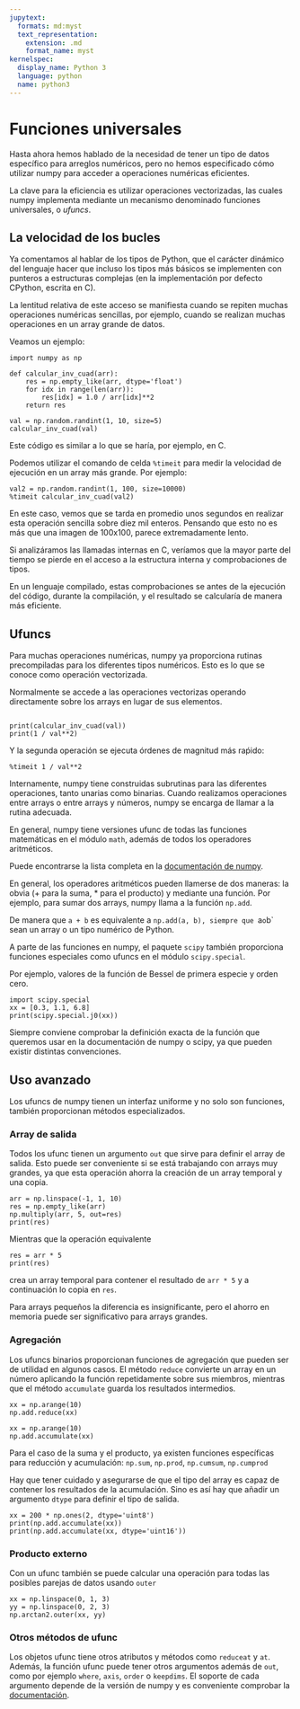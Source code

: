 ```yaml
---
jupytext:
  formats: md:myst
  text_representation:
    extension: .md
    format_name: myst
kernelspec:
  display_name: Python 3
  language: python
  name: python3
---
```


# Funciones universales

Hasta ahora hemos hablado de la necesidad de tener un tipo
de datos específico para arreglos numéricos, pero no hemos
especificado cómo utilizar numpy para acceder a operaciones
numéricas eficientes. 

La clave para la eficiencia es utilizar operaciones vectorizadas,
las cuales numpy implementa mediante un mecanismo denominado
funciones universales, o *ufuncs*. 


## La velocidad de los bucles

Ya comentamos al hablar de los tipos de Python, que el carácter
dinámico del lenguaje hacer que incluso los tipos más básicos
se implementen con punteros a estructuras complejas (en la implementación
por defecto CPython, escrita en C).

La lentitud relativa de este acceso se manifiesta cuando se repiten
muchas operaciones numéricas sencillas, por ejemplo, cuando se
realizan muchas operaciones en un array grande de datos.


Veamos un ejemplo:

```{code-cell} ipython3
import numpy as np

def calcular_inv_cuad(arr):
    res = np.empty_like(arr, dtype='float')
    for idx in range(len(arr)):
        res[idx] = 1.0 / arr[idx]**2
    return res

val = np.random.randint(1, 10, size=5)
calcular_inv_cuad(val)
```

Este código es similar a lo que se haría, por ejemplo, en C.

Podemos utilizar el comando de celda `%timeit` para medir
la velocidad de ejecución en un array más grande. Por ejemplo:

```{code-cell} ipython3
val2 = np.random.randint(1, 100, size=10000)
%timeit calcular_inv_cuad(val2)
```

En este caso, vemos que se tarda en promedio unos segundos
en realizar esta operación sencilla sobre diez mil enteros.
Pensando que esto no es más que una imagen de 100x100, parece
extremadamente lento. 

Si analizáramos las llamadas internas en C, veríamos
que la mayor parte del tiempo se pierde en el acceso 
a la estructura interna y comprobaciones de tipos.

En un lenguaje compilado, estas comprobaciones se antes
de la ejecución del código, durante la compilación, y 
el resultado se calcularía de manera más eficiente.


## Ufuncs

Para muchas operaciones numéricas, numpy ya proporciona
rutinas precompiladas para los diferentes tipos numéricos.
Esto es lo que se conoce como operación vectorizada.

Normalmente se accede a las operaciones vectorizas operando
directamente sobre los arrays en lugar de sus elementos.


```{code-cell} ipython3

print(calcular_inv_cuad(val))
print(1 / val**2)
```

Y la segunda operación se ejecuta órdenes de magnitud más raṕido:
```{code-cell} ipython3
%timeit 1 / val**2
```

Internamente, numpy tiene construidas subrutinas para las diferentes
operaciones, tanto unarias como binarias. Cuando realizamos operaciones
entre arrays o entre arrays y números, numpy se encarga de llamar a 
la rutina adecuada.

En general, numpy tiene versiones ufunc de todas las funciones matemáticas
en el módulo `math`, además de todos los operadores aritméticos.

Puede encontrarse la lista completa en la [documentación de numpy](https://numpy.org/doc/stable/reference/ufuncs.html#available-ufuncs).

En general, los operadores aritméticos pueden llamerse de dos maneras:
la obvia (+ para la suma, * para el producto) y mediante una función.
Por ejemplo, para sumar dos arrays, numpy llama a la función `np.add`.

De manera que `a + b` es equivalente a `np.add(a, b), siempre
que `a` o `b` sean un array o un tipo numérico de Python.

A parte de las funciones en numpy, el paquete `scipy` también proporciona
funciones especiales como ufuncs en el módulo `scipy.special`. 

Por ejemplo, valores de la función de Bessel de primera especie y orden cero.
```{code-cell} ipython3
import scipy.special
xx = [0.3, 1.1, 6.8]
print(scipy.special.j0(xx))
```

Siempre conviene comprobar la definición exacta de la función que queremos
usar en la documentación de numpy o scipy, ya que pueden existir distintas 
convenciones.

## Uso avanzado
Los ufuncs de numpy tienen un interfaz uniforme y no solo son funciones, 
también proporcionan métodos especializados.


### Array de salida
Todos los ufunc tienen un argumento `out` que sirve para definir
el array de salida. Esto puede ser conveniente si se está trabajando con
arrays muy grandes, ya que esta operación ahorra la creación de un array
temporal y una copia.


```{code-cell} ipython3
arr = np.linspace(-1, 1, 10)
res = np.empty_like(arr)
np.multiply(arr, 5, out=res)
print(res)
```

Mientras que la operación equivalente
```{code-cell} ipython3
res = arr * 5
print(res)
```
crea un array temporal para contener el resultado de `arr * 5`
y a continuación lo copia en `res`.

Para arrays pequeños la diferencia es insignificante, pero
el ahorro en memoria puede ser significativo para arrays grandes.

### Agregación
Los ufuncs binarios proporcionan funciones de agregación que pueden ser de 
utilidad en algunos casos. El método `reduce` convierte un array 
en un número aplicando la función repetidamente sobre sus miembros, mientras
que el método `accumulate` guarda los resultados intermedios.

```{code-cell} ipython3
xx = np.arange(10)
np.add.reduce(xx)
```

```{code-cell} ipython3
xx = np.arange(10)
np.add.accumulate(xx)
```

Para el caso de la suma y el producto, ya existen funciones específicas
para reducción y acumulación: `np.sum`, `np.prod`, `np.cumsum`, `np.cumprod`

Hay que tener cuidado y asegurarse de que el tipo del array es capaz
de contener los resultados de la acumulación. Sino es así hay que
añadir un argumento `dtype` para definir el tipo de salida.  

```{code-cell} ipython3
xx = 200 * np.ones(2, dtype='uint8')
print(np.add.accumulate(xx))
print(np.add.accumulate(xx, dtype='uint16'))
```

### Producto externo
Con un ufunc también se puede calcular una operación para todas las 
posibles parejas de datos usando `outer`

```{code-cell} ipython3
xx = np.linspace(0, 1, 3)
yy = np.linspace(0, 2, 3)
np.arctan2.outer(xx, yy)
```

### Otros métodos de ufunc

Los objetos ufunc tiene otros atributos y métodos como `reduceat` y `at`.
Además, la función ufunc puede tener otros argumentos además de `out`,
como por ejemplo `where`, `axis`, `order` o `keepdims`. 
El soporte de cada argumento depende de la versión de numpy y es
conveniente comprobar la [documentación](https://numpy.org/doc/stable/reference/ufuncs.html#overriding-ufunc-behavior).


